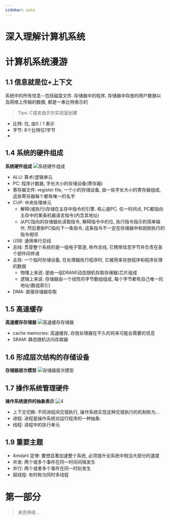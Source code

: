 ```yaml
---
sidebar: auto
---
```


# 深入理解计算机系统

# 计算机系统漫游
## 1.1 信息就是位+上下文

系统中的所有信息--包括磁盘文件. 存储器中的程序, 存储器中存放的用户数据以及网络上传输的数据, 都是一串比特表示的

> Tips: C语言由贝尔实验室创建

* 比特: 位, 由0 / 1 表示
* 字节: 8个比特位1字节
* 

## 1.4 系统的硬件组成
**系统硬件组成**
![系统硬件组成](./img/1.png)

* ALU: 算术/逻辑单元
* PC: 程序计数器, 字长大小的存储设备(寄存器)
* 寄存器文件: register file, 一个小的存储设备, 由一些字长大小的寄存器组成, 这些寄存器每个都有唯一的名字
* CUP: 中央处理单元
  * 解释(或执行)存储在主存中指令的引擎. 核心是PC. 任一时间点, PC都指向主存中的某条机器语言指令(内含其地址)
  * 从PC指向的存储器处读取指令, 解释指令中的位, 执行指令指示的简单操作, 然后更新PC指向下一条指令, 这条指令不一定在存储器中和刚刚执行的指令相邻
* USB: 通用串行总线
* 总线: 贯穿整个系统的是一组电子管道, 称作总线, 它携带信息字节并负责在各个部件间传递
* 主存: 一个临时存储设备, 在处理器执行程序时, 它被用来存放程序和程序处理的数据
  * 物理上来说: 是由一组DRAM(动态随机存取存储器)芯片组成
  * 逻辑上来说: 存储器由一个线性的字节数组组成, 每个字节都有自己唯一的地址(数组索引)
* DMA: 直接存储器存取

## 1.5 高速缓存
**高速缓存存储器**
![高速缓存存储器](./img/2.png)

* cache memories: 高速缓存, 存放处理器在不久的将来可能会需要的信息
* SRAM: 静态随机访问存取器

## 1.6 形成层次结构的存储设备
**存储器层次模型**
![存储器层次模型](./img/3.png)

## 1.7 操作系统管理硬件

**操作系统提供的抽象表示**
![4](./img/4.png)

* 上下文切换: 不同进程间交错执行, 操作系统实现这种交错执行的机制称为...
* 进程: 进程是操作系统对运行程序的一种抽象.
* 线程: 进程中的执行单元


## 1.9 重要主题

* Amdahl 定律: 要想显著加速整个系统, 必须提升全系统中相当大部分的速度
* 并发: 两个或多个事件在同一时间间隔发生
* 并行: 两个或者多个事件在同一时刻发生
* 超线程: 有时称为同时多线程


# 第一部分

> 未完待续...